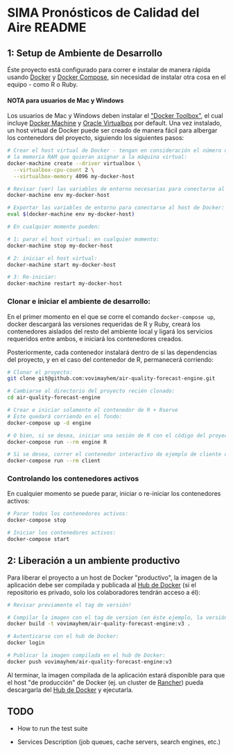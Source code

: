 # SIMA Pronósticos de Calidad del Aire README

## 1: Setup de Ambiente de Desarrollo

Éste proyecto está configurado para correr e instalar de manera rápida usando [Docker](https://www.docker.com/docker-engine) y [Docker Compose](https://www.docker.com/docker-compose), sin necesidad de instalar otra cosa en el equipo - como R o Ruby.

#### NOTA para usuarios de Mac y Windows

Los usuarios de Mac y Windows deben instalar el ["Docker Toolbox"](https://www.docker.com/toolbox), el cual incluye [Docker Machine](https://www.docker.com/docker-machine) y [Oracle Virtualbox](https://www.virtualbox.org) por default. Una vez instalado, un host virtual de Docker puede ser creado de manera fácil para albergar los contenedors del proyecto, siguiendo los siguientes pasos:

```bash
# Crear el host virtual de Docker - tengan en consideración el número de CPU's y
# la memoria RAM que quieran asignar a la máquina virtual:
docker-machine create --driver virtualbox \
  --virtualbox-cpu-count 2 \
  --virtualbox-memory 4096 my-docker-host

# Revisar (ver) las variables de entorno necesarias para conectarse al host:
docker-machine env my-docker-host

# Exportar las variables de entorno para conectarse al host de Docker:
eval $(docker-machine env my-docker-host)

# En cualquier momento pueden:

# 1: parar el host virtual: en cualquier momento:
docker-machine stop my-docker-host

# 2: iniciar el host virtual:
docker-machine start my-docker-host

# 3: Re-iniciar:
docker-machine restart my-docker-host
```

### Clonar e iniciar el ambiente de desarrollo:

En el primer momento en el que se corre el comando `docker-compose up`, docker descargará las versiones requeridas de R y Ruby, creará  los contenedores aislados del resto del ambiente local y ligará los servicios requeridos entre ambos, e iniciará los contenedores creados.

Posteriormente, cada contenedor instalará dentro de sí las dependencias del proyecto, y en el caso del contenedor de R, permanecerá corriendo:

```bash
# Clonar el proyecto:
git clone git@github.com:vovimayhem/air-quality-forecast-engine.git

# Cambiarse al directorio del proyecto recién clonado:
cd air-quality-forecast-engine

# Crear e iniciar solamente el contenedor de R + Rserve
# Éste quedará corriendo en el fondo:
docker-compose up -d engine

# O bien, si se desea, iniciar una sesión de R con el código del proyecto:
docker-compose run --rm engine R

# Si se desea, correr el contenedor interactivo de ejemplo de cliente de Ruby:
docker-compose run --rm client
```

### Controlando los contenedores activos

En cualquier momento se puede parar, iniciar o re-iniciar los contenedores activos:

```bash
# Parar todos los contenedores activos:
docker-compose stop

# Iniciar los contenedores activos:
docker-compose start
```

## 2: Liberación a un ambiente productivo

Para liberar el proyecto a un host de Docker "productivo", la imagen de la aplicación debe ser compilada y publicada al [Hub de Docker](https://hub.docker.com) (si el repositorio es privado, solo los colaboradores tendrán acceso a él):

```bash
# Revisar previamente el tag de versión!

# Compilar la imagen con el tag de version (en éste ejemplo, la versión 3):
docker build -t vovimayhem/air-quality-forecast-engine:v3 .

# Autenticarse con el hub de Docker:
docker login

# Publicar la imagen compilada en el hub de Docker:
docker push vovimayhem/air-quality-forecast-engine:v3
```

Al terminar, la imagen compilada de la aplicación estará disponible para que el host "de producción" de Docker (ej. un cluster de  [Rancher](http://rancher.com)) pueda descargarla del [Hub de Docker](https://hub.docker.com) y ejecutarla.

## TODO

* How to run the test suite

* Services Description (job queues, cache servers, search engines, etc.)
